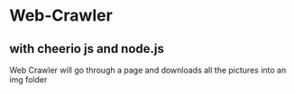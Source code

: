 # Web-Crawler

## with cheerio js and node.js

Web Crawler will go through a page and downloads all the pictures into an img folder
